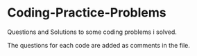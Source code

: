 # Coding-Practice-Problems
Questions and Solutions to some coding problems i solved.

The questions for each code are added as comments in the file.
